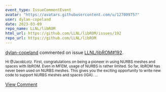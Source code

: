 ```yaml
---
event_type: IssueCommentEvent
avatar: "https://avatars.githubusercontent.com/u/12700975?"
user: dylan-copeland
date: 2023-03-09
repo_name: LLNL/libROM
html_url: https://github.com/LLNL/libROM/issues/192
repo_url: https://github.com/LLNL/libROM
---
```


<a href='https://github.com/dylan-copeland' target='_blank'>dylan-copeland</a> commented on issue <a href='https://github.com/LLNL/libROM/issues/192' target='_blank'>LLNL/libROM#192</a>.

<small>Hi @JacobLotz. First, congratulations on being a pioneer in using NURBS meshes and spaces with libROM. Even in MFEM, usage of NURBS is rather limited. So far, libROM has never been used on NURBS meshes. This gives you the exciting opportunity to write new code to support NURBS meshes and spaces (IGA)....</small>

<a href='https://github.com/LLNL/libROM/issues/192' target='_blank'>View Comment</a>